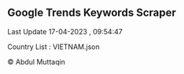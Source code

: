 

## Google Trends Keywords Scraper 
 
Last Update 17-04-2023 , 09:54:47

Country List :
VIETNAM.json



© Abdul Muttaqin 
